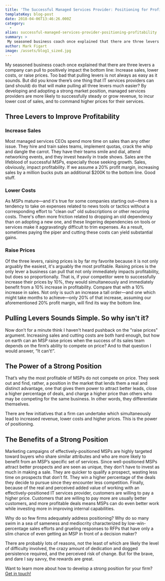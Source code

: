 ```yaml
---
title: 'The Successful Managed Services Provider: Positioning for Profitability'
templateKey: blog-post
date: 2018-04-06T13:46:26.000Z
category: 
  -
alias: successful-managed-services-provider-positioning-profitability
summary: > 
 My seasoned business coach once explained that there are three levers a company can pull to positively impact the bottom line: Increase sales, lower costs, or raise prices. Too bad that pulling levers is not always as easy as it sounds. But did you know there’s one thing that IT services providers can (and should) do that will make pulling all three levers much easier? By developing and adopting a strong market position, managed services providers are more likely to successfully steady or grow revenue, to incur lower cost of sales, and to command higher prices for their services.
author: Mark Figart
image: /assets/blog1_sized.jpg
---
```


My seasoned business coach once explained that there are three levers a company can pull to positively impact the bottom line: Increase sales, lower costs, or raise prices. Too bad that pulling levers is not always as easy as it sounds. But did you know there’s one thing that IT services providers can (and should) do that will make pulling all three levers much easier? By developing and adopting a strong market position, managed services providers are more likely to successfully steady or grow revenue, to incur lower cost of sales, and to command higher prices for their services.

Three Levers to Improve Profitability
-------------------------------------

### Increase Sales

Most managed services CEOs spend more time on sales than any other issue. They hire and train sales teams, implement quotas, crack the whip and dangle the carrot. They have their teams smile and dial, attend networking events, and they invest heavily in trade shows. Sales are the lifeblood of successful MSPs, especially those seeking growth. Sales, obviously, impact profitability. If we assume a 20% profit margin, increasing sales by a million bucks puts an additional $200K to the bottom line. Good stuff.

### Lower Costs

As MSPs mature—and it's true for some companies starting out—there is a tendency to take on expenses related to news tools or tactics without a corresponding effort to "clean out" old subscriptions or other recurring costs. There's often more friction related to dropping an old dependency than on adopting a new one, and these lingering dependencies on tools or services make it aggravatingly difficult to trim expenses. As a result, sometimes paying the piper and cutting these costs can yield substantial gains.

### Raise Prices

Of the three levers, raising prices is by far my favorite because it is not only arguably the easiest, it's arguably the most profitable. Raising prices is the only lever a business can pull that not only immediately impacts profitability, but does so proportionally. That is, if your competitor were to successfully increase their prices by 10%, they would simultaneously and immediately benefit from a 10% increase in profitability. Compare that with a 10% increase in sales. Not only is such an increase a tall order—and one which might take months to achieve—only 20% of that increase, assuming our aforementioned 20% profit margin, will find its way the bottom line.

Pulling Levers Sounds Simple. So why isn't it?
----------------------------------------------

Now don’t for a minute think I haven't heard pushback on the "raise prices" argument. Increasing sales and cutting costs are both hard enough, but how on earth can an MSP raise prices when the success of its sales team depends on the firm’s ability to compete on price? And to that question I would answer, “It can’t!”.

The Power of a Strong Position
------------------------------

That’s why the most profitable of MSPs do not compete on price. They seek out and find, rather, a position in the market that lends them a real and distinct advantage, one that gives them power to attract better leads, close a higher percentage of deals, and charge a higher price than others who may be competing for the same business. In other words, they differentiate themselves.

There are few initiatives that a firm can undertake which simultaneously lead to increased revenue, lower costs and higher prices. This is the power of positioning.

The Benefits of a Strong Position
---------------------------------

Marketing campaigns of effectively-positioned MSPs are highly targeted toward buyers who share similar attributes and who are more likely to benefit from an MSP’s specific set of services. Since well-positioned MSPs attract better prospects and are seen as unique, they don't have to invest as much in making a sale. They are quicker to qualify a prospect, wasting less time on prospects that don’t fit. They win a higher percentage of the deals they decide to pursue since they encounter less competition. Finally, because of the real and perceived added value of working with an effectively-positioned IT services provider, customers are willing to pay a higher price. Customers that are willing to pay more are usually better customers, and more profitable deals means MSPs can do even better work while investing more in improving internal capabilities.

Why do so few firms adequately address positioning? Why do so many swim in a sea of sameness and mediocrity characterized by low-win-percentage sales efforts and grueling responses to RFPs that have only a slim chance of even getting an MSP in front of a decision maker?

There are probably lots of reasons, not the least of which are likely the level of difficulty involved, the crazy amount of dedication and dogged persistence required, and the perceived risk of change. But for the brave, and dare I say savvy, the rewards are great.

Want to learn more about how to develop a strong position for your firm? [Get in touch!](/contact)